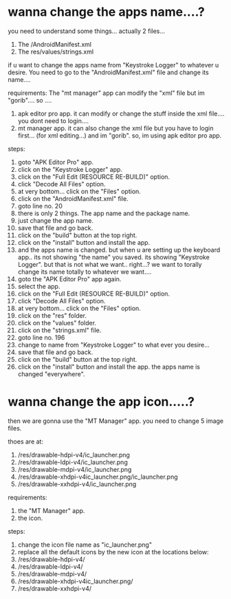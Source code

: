 # wanna change the apps name....?

you need to understand some things...
actually 2 files...

1. The /AndroidManifest.xml
2. The res/values/strings.xml

if u want to change the apps name from "Keystroke Logger" to whatever u desire.
You need to go to the "AndroidManifest.xml" file and change its name....

requirements:
The "mt manager" app can modify the "xml" file but im "gorib"....
so ....
1. apk editor pro app.
it can modify or change the stuff inside the xml file....
you dont need to login....
2. mt manager app.
it can also change the xml file but you have to login first... (for xml editing...)
and im "gorib".
so, im using apk editor pro app.

steps:
1. goto "APK Editor Pro" app.
2. click on the "Keystroke Logger" app.
3. click on the "Full Edit (RESOURCE RE-BUILD)" option.
4. click "Decode All Files" option.
5. at very bottom... click on the "Files" option.
6. click on the "AndroidManifest.xml" file.
7. goto line no. 20
8. there is only 2 things. The app name and the package name.
9. just change the app name.
10. save that file and go back.
11. click on the "build" button at the top right.
12. click on the "install" button and install the app.
13. and the apps name is changed.
but when u are setting up the keyboard app..
its not showing "the name" you saved.
its showing "Keystroke Logger".
but that is not what we want..
right...?
we want to torally change its name totally to whatever we want....
14. goto the "APK Editor Pro" app again.
15. select the app.
16. click on the "Full Edit (RESOURCE RE-BUILD)" option.
17. click "Decode All Files" option.
18. at very bottom... click on the "Files" option.
19. click on the "res" folder.
20. click on the "values" folder.
21. click on the "strings.xml" file.
22. goto line no. 196
23. change to name from "Keystroke Logger" to what ever you desire...
24. save that file and go back.
25. click on the "build" button at the top right.
26. click on the "install" button and install the app.
the apps name is changed "everywhere".


# wanna change the app icon.....?

then we are gonna use the "MT Manager" app.
you need to change 5 image files.

thoes are at:
1. /res/drawable-hdpi-v4/ic_launcher.png
2. /res/drawable-ldpi-v4/ic_launcher.png
3. /res/drawable-mdpi-v4/ic_launcher.png
4. /res/drawable-xhdpi-v4ic_launcher.png/ic_launcher.png
5. /res/drawable-xxhdpi-v4/ic_launcher.png

requirements:
1. the "MT Manager" app.
2. the icon.

steps:
1. change the icon file name as "ic_launcher.png"
2. replace all the default icons by the new icon at the locations below:
1. /res/drawable-hdpi-v4/
2. /res/drawable-ldpi-v4/
3. /res/drawable-mdpi-v4/
4. /res/drawable-xhdpi-v4ic_launcher.png/
5. /res/drawable-xxhdpi-v4/
